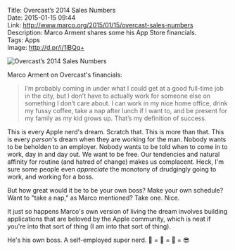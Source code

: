 Title: Overcast’s 2014 Sales Numbers  
Date: 2015-01-15 09:44  
Link: http://www.marco.org/2015/01/15/overcast-sales-numbers  
Description: Marco Arment shares some his App Store financials.  
Tags: Apps  
Image: http://d.pr/i/1lBQq+  

![Overcast’s 2014 Sales Numbers][oc]

Marco Arment on Overcast's financials:

> I’m probably coming in under what I could get at a good full-time job in the city, but I don’t have to actually work for someone else on something I don’t care about. I can work in my nice home office, drink my fussy coffee, take a nap after lunch if I want to, and be present for my family as my kid grows up. That’s my definition of success.

This is every Apple nerd's dream. Scratch that. This is more than that. This is every *person*'s dream when they are working for the man. Nobody wants to be beholden to an employer. Nobody wants to be told when to come in to work, day in and day out. We want to be free. Our tendencies and natural affinity for routine (and hatred of change) makes us complacent. Heck, I'm sure some people even *appreciate* the monotony of drudgingly going to work, and working for a boss. 

But how great would it be to be your own boss? Make your own schedule? Want to "take a nap," as Marco mentioned? Take one. Nice.

It just so happens Marco's own version of living the dream involves building applications that are beloved by the Apple community, which is neat if you're into that sort of thing (I am into that sort of thing).

He's his own boss. A self-employed super nerd. 🏡 = 🏢 = 👊 = 😎

[oc]: http://d.pr/i/1lBQq+ "Overcast’s 2014 Sales Numbers"